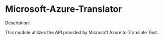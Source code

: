 # Microsoft-Azure-Translator
Description:

This module utilizes the API provided by Microsoft Azure to Translate Text.
